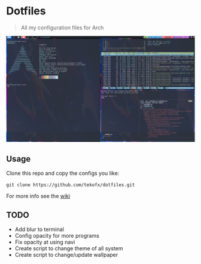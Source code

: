 # Dotfiles
> All my configuration files for Arch

![Asset1](assets/asset1.png)

## Usage
Clone this repo and copy the configs you like:
```
git clone https://github.com/tekofx/dotfiles.git
```

For more info see the  [wiki](https://github.com/Tekofx/dotfiles/wiki)


## TODO
- Add blur to terminal
- Config opacity for more programs
- Fix opacity at using navi
- Create script to change theme of all system
- Create script to change/update wallpaper
